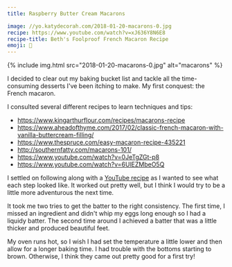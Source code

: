 ```yaml
---
title: Raspberry Butter Cream Macarons

image: //yo.katydecorah.com/2018-01-20-macarons-0.jpg
recipe: https://www.youtube.com/watch?v=xJ636Y8N6E8
recipe-title: Beth's Foolproof French Macaron Recipe
emoji: 🍪
---
```


<div class="photos">
{% include img.html src="2018-01-20-macarons-0.jpg" alt="macarons" %}
</div>

I decided to clear out my baking bucket list and tackle all the time-consuming desserts I've been itching to make. My first conquest: the French macaron.

I consulted several different recipes to learn techniques and tips:

- <https://www.kingarthurflour.com/recipes/macarons-recipe>
- <https://www.aheadofthyme.com/2017/02/classic-french-macaron-with-vanilla-buttercream-filling/>
- <https://www.thespruce.com/easy-macaron-recipe-435221>
- <http://southernfatty.com/macarons-101/>
- <https://www.youtube.com/watch?v=0JeTgZGt-p8>
- <https://www.youtube.com/watch?v=6UlEZMbeO5Q>

I settled on following along with a [YouTube recipe](https://www.youtube.com/watch?v=xJ636Y8N6E8) as I wanted to see what each step looked like. It worked out pretty well, but I think I would try to be a little more adventurous the next time.

It took me two tries to get the batter to the right consistency. The first time, I missed an ingredient and didn't whip my eggs long enough so I had a liquidy batter. The second time around I achieved a batter that was a little thicker and produced beautiful feet.

My oven runs hot, so I wish I had set the temperature a little lower and then allow for a longer baking time. I had trouble with the bottoms starting to brown. Otherwise, I think they came out pretty good for a first try!
